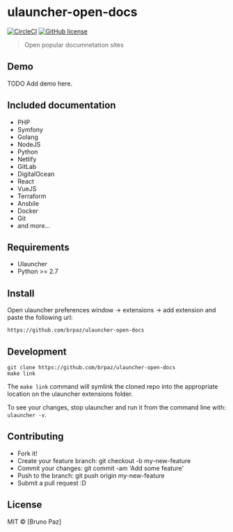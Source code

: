 # ulauncher-open-docs

[![CircleCI](https://circleci.com/gh/brpaz/ulauncher-open-docs.svg?style=svg)](https://circleci.com/gh/brpaz/ulauncher-open-docs)
[![GitHub license](https://img.shields.io/github/license/brpaz/ulauncher-open-docs.svg)](https://github.com/brpaz/:ulauncher-open-docs/blob/master/LICENSE)

> Open popular documnetation sites

## Demo

TODO Add demo here.

## Included documentation

* PHP
* Symfony
* Golang
* NodeJS
* Python
* Netlify
* GitLab
* DigitalOcean
* React
* VueJS
* Terraform
* Ansbile
* Docker
* Git
* and more...

## Requirements

* Ulauncher
* Python >= 2.7

## Install

Open ulauncher preferences window -> extensions -> add extension and paste the following url:

```
https://github.com/brpaz/ulauncher-open-docs
```

## Development

```
git clone https://github.com/brpaz/ulauncher-open-docs
make link
```

The `make link` command will symlink the cloned repo into the appropriate location on the ulauncher extensions folder.

To see your changes, stop ulauncher and run it from the command line with: `ulauncher -v`.

## Contributing

* Fork it!
* Create your feature branch: git checkout -b my-new-feature
* Commit your changes: git commit -am 'Add some feature'
* Push to the branch: git push origin my-new-feature
* Submit a pull request :D

## License

MIT &copy; [Bruno Paz]
